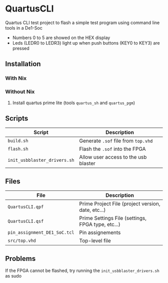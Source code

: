 # QuartusCLI

Quartus CLI test project to flash a simple test program using command line tools in a De1-Soc

- Numbers 0 to 5 are showed on the HEX display
- Leds (LEDR0 to LEDR3) light up when push buttons (KEY0 to KEY3) are pressed


## Installation

### With Nix


### Without Nix

1) Install quartus prime lite (tools ``quartus_sh`` and ``quartus_pgm``)

## Scripts

| Script                         | Description                             |
|--------------------------------|-----------------------------------------|
| ``build.sh``                   | Generate ``.sof`` file from ``top.vhd`` |
| ``flash.sh``                   | Flash the ``.sof`` into the FPGA        |
| ``init_usbblaster_drivers.sh`` | Allow user access to the usb blaster    |

## Files

| File                           | Description                                        |
|--------------------------------|----------------------------------------------------|
| ``QuartusCLI.qpf``             | Prime Project File (project version, date, etc...) |
| ``QuartusCLI.qsf``             | Prime Settings File (settings, FPGA type, etc...)  |
| ``pin_assignment_DE1_SoC.tcl`` | Pin assignements                                   |
| ``src/top.vhd``                    | Top-level file                                     |

## Problems

If the FPGA cannot be flashed, try running the ``init_usbblaster_drivers.sh`` as sudo
